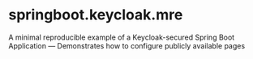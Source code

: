 # springboot.keycloak.mre
A minimal reproducible example of a Keycloak-secured Spring Boot Application — Demonstrates how to configure publicly available pages
